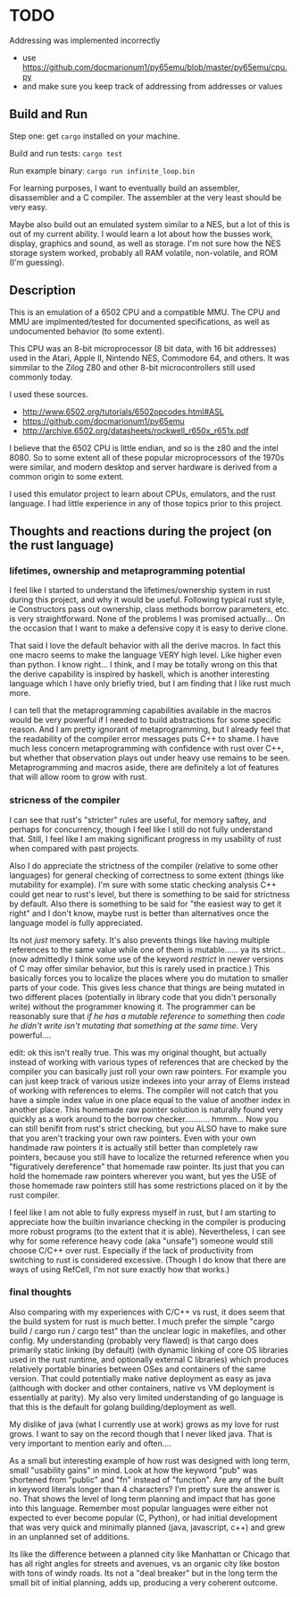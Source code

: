 # TODO

Addressing was implemented incorrectly
- use https://github.com/docmarionum1/py65emu/blob/master/py65emu/cpu.py
- and make sure you keep track of addressing from addresses or values


## Build and Run

Step one: get `cargo` installed on your machine.

Build and run tests: `cargo test`

Run example binary: `cargo run infinite_loop.bin`


For learning purposes, I want to eventually build an assembler, disassembler and a C compiler. The assembler at the very least should be very easy.

Maybe also build out an emulated system similar to a NES, but a lot of this is out of my current ability. I would learn a lot about how the busses work, display, graphics and sound, as well as storage. I'm not sure how the NES storage system worked, probably all RAM volatile, non-volatile, and ROM (I'm guessing).


## Description

This is an emulation of a 6502 CPU and a compatible MMU. The CPU and MMU are implmented/tested for documented specifications, as well as undocumented behavior (to some extent).

This CPU was an 8-bit microprocessor (8 bit data, with 16 bit addresses) used in the Atari, Apple II, Nintendo NES, Commodore 64, and others. It was simmilar to the Zilog Z80 and other 8-bit microcontrollers still used commonly today.

I used these sources.
- http://www.6502.org/tutorials/6502opcodes.html#ASL
- https://github.com/docmarionum1/py65emu
- http://archive.6502.org/datasheets/rockwell_r650x_r651x.pdf


I believe that the 6502 CPU is little endian, and so is the z80 and the intel 8080. So to some extent all of these popular microprocessors of the 1970s were similar, and modern desktop and server hardware is derived from a common origin to some extent.


I used this emulator project to learn about CPUs, emulators, and the rust language. I had little experience in any of those topics prior to this project.


## Thoughts and reactions during the project (on the rust language)

### lifetimes, ownership and metaprogramming potential

I feel like I started to understand the lifetimes/ownership system in rust during this project, and why it would be useful. Following typical rust style, ie Constructors pass out ownership, class methods borrow parameters, etc. is very straightforward. None of the problems I was promised actually... On the occasion that I want to make a defensive copy it is easy to derive clone.

That said I love the default behavior with all the derive macros. In fact this one macro seems to make the language VERY high level. Like higher even than python. I know right... I think, and I may be totally wrong on this that the derive capability is inspired by haskell, which is another interesting language which I have only briefly tried, but I am finding that I like rust much more.

 I can tell that the metaprogramming capabilities available in the macros would be very powerful if I needed to build abstractions for some specific reason. And I am pretty ignorant of metaprogramming, but I already feel that the readability of the compiler error messages puts C++ to shame. I have much less concern metaprogramming with confidence with rust over C++, but whether that observation plays out under heavy use remains to be seen. Metaprogramming and macros aside, there are definitely a lot of features that will allow room to grow with rust.


### stricness of the  compiler
I can see that rust's "stricter" rules are useful, for memory saftey, and perhaps for concurrency, though I feel like I still do not fully understand that. Still, I feel like I am making significant progress in my usability of rust when compared with past projects.

Also I do appreciate the strictness of the compiler (relative to some other languages) for general checking of correctness to some extent (things like mutability for example). I'm sure with some static checking analysis C++ could get near to rust's level, but there is something to be said for strictness by default. Also there is something to be said for "the easiest way to get it right" and I don't know, maybe rust is better than alternatives once the language model is fully appreciated.

Its not *just* memory safety. It's also prevents things like having multiple references to the same value while one of them is mutable...... ya its strict.. (now admittedly I think some use of the keyword *restrict* in newer versions of C may offer similar behavior, but this is rarely used in practice.) This basically forces you to localize the places where you do mutation to smaller parts of your code. This gives less chance that things are being mutated in two different places (potentially in library code that you didn't personally write) without the programmer knowing it. The programmer can be reasonably sure that *if he has a mutable reference to something* then *code he didn't write isn't mutating that something at the same time*. Very powerful.... 

edit: ok this isn't really true. This was my original thought, but actually instead of working with various types of references that are checked by the compiler you can basically just roll your own raw pointers. For example you can just keep track of various usize indexes into your array of Elems instead of working with references to elems. The compiler will not catch that you have a simple index value in one place equal to the value of another index in another place. This homemade raw pointer solution is naturally found very quickly as a work around to the borrow checker........... hmmm... Now you can still benifit from rust's strict checking, but you ALSO have to make sure that you aren't tracking your own raw pointers. Even with your own handmade raw pointers it is actually still better than completely raw pointers, because you still have to localize the returned reference when you "figuratively dereference" that homemade raw pointer. Its just that you can hold the homemade raw pointers wherever you want, but yes the USE of those homemade raw pointers still has some restrictions placed on it by the rust compiler.

I feel like I am not able to fully express myself in rust, but I am starting to appreciate how the builtin invariance checking in the compiler is producing more robust programs (to the extent that it is able). Nevertheless, I can see why for some reference heavy code (aka "unsafe") someone would still choose C/C++ over rust. Especially if the lack of productivity from switching to rust is considered excessive. (Though I do know that there are ways of using RefCell, I'm not sure exactly how that works.)

### final thoughts

Also comparing with my experiences with C/C++ vs rust, it does seem that the build system for rust is much better. I much prefer the simple "cargo build / cargo run / cargo test" than the unclear logic in makefiles, and other config. My understanding (probably very flawed) is that cargo does primarily static linking (by default) (with dynamic linking of core OS libraries used in the rust runtime, and optionally external C libraries) which produces relatively portable binaries between OSes and containers of the same version. That could potentially make native deployment as easy as java (although with docker and other containers, native vs VM deployment is essentially at parity). My also very limited understanding of go language is that this is the default for golang building/deployment as well.

My dislike of java (what I currently use at work) grows as my love for rust grows. I want to say on the record though that I never liked java. That is very important to mention early and often....

As a small but interesting example of how rust was designed with long term, small "usability gains" in mind. Look at how the keyword "pub" was shortened from "public" and "fn" instead of "function". Are any of the built in keyword literals longer than 4 characters? I'm pretty sure the answer is no. That shows the level of long term planning and impact that has gone into this language. Remember most popular languages were either not expected to ever become popular (C, Python), or had initial development that was very quick and minimally planned (java, javascript, c++) and grew in an unplanned set of additions. 

Its like the difference between a planned city like Manhattan or Chicago that has all right angles for streets and avenues, vs an organic city like boston with tons of windy roads. Its not a "deal breaker" but in the long term the small bit of initial planning, adds up, producing a very coherent outcome.